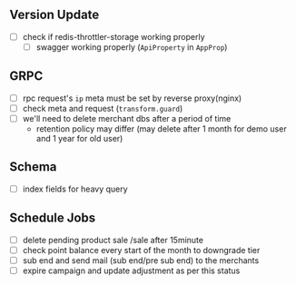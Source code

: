 ## Version Update

- [ ] check if redis-throttler-storage working properly
    - [ ] swagger working properly (`ApiProperty` in `AppProp`)

## GRPC

- [ ] rpc request's `ip` meta must be set by reverse proxy(nginx)
- [ ] check meta and request (`transform.guard`)
- [ ] we'll need to delete merchant dbs after a period of time
    - retention policy may differ (may delete after 1 month for demo user and 1 year for old user)

## Schema

- [ ] index fields for heavy query

## Schedule Jobs

- [ ] delete pending product sale /sale after 15minute
- [ ] check point balance every start of the month to downgrade tier
- [ ] sub end and send mail (sub end/pre sub end) to the merchants
- [ ] expire campaign and update adjustment as per this status